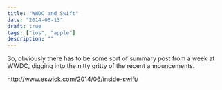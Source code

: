 ```yaml
---
title: "WWDC and Swift"
date: "2014-06-13"
draft: true
tags: ["ios", "apple"]
description: ""
---
```

So, obviously there has to be some sort of summary post from a week at WWDC, digging into the nitty gritty of the recent announcements.

http://www.eswick.com/2014/06/inside-swift/